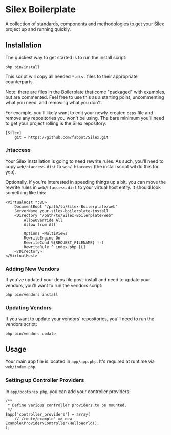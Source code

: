 Silex Boilerplate
=================

A collection of standards, components and methodologies to get your Silex
project up and running quickly.


Installation
------------

The quickest way to get started is to run the install script:


    php bin/install


This script will copy all needed ``*.dist`` files to their appropriate
counterparts.

Note: there are files in the Boilerplate that come "packaged" with examples,
but are commented. Feel free to use this as a starting point, uncommenting what
you need, and removing what you don't.

For example, you'll likely want to edit your newly-created ``deps`` file and
remove any repositories you won't be using. The bare minimum you'll need to get
your project rolling is the Silex repository:

    [Silex]
        git = https://github.com/fabpot/Silex.git


### .htaccess

Your Silex installation is going to need rewrite rules. As such, you'll need to
copy ``web/htaccess.dist`` to ``web/.htaccess`` (the install script wil do this
for you).

Optionally, if you're interested in speeding things up a bit, you can move the
rewrite rules in ``web/htaccess.dist`` to your virtual host entry. It should
look something like this:


    <VirtualHost *:80>
        DocumentRoot "/path/to/Silex-Boilerplate/web"
        ServerName your-silex-boilerplate-install
        <Directory "/path/to/Silex-Boilerplate/web"
            AllowOverride All 
            Allow from All

            Options -MultiViews
            RewriteEngine On
            RewriteCond %{REQUEST_FILENAME} !-f 
            RewriteRule ^ index.php [L] 
        </Directory>
    </VirtualHost>


### Adding New Vendors

If you've updated your deps file post-install and need to update your vendors,
you'll want to run the vendors script:


    php bin/vendors install


### Updating Vendors

If you want to update your vendors' repositories, you'll need to run the vendors script:


    php bin/vendors update



Usage
-----

Your main app file is located in ``app/app.php``. It's required at runtime via
``web/index.php``.


### Setting up Controller Providers

In ``app/bootsrap.php``, you can add your controller providers:


    /**
     * Define various controller providers to be mounted. 
     */
    $app['controller_providers'] = array(
        //'/route/example' => new Example\Provider\Controller\HelloWorld(),
    );
